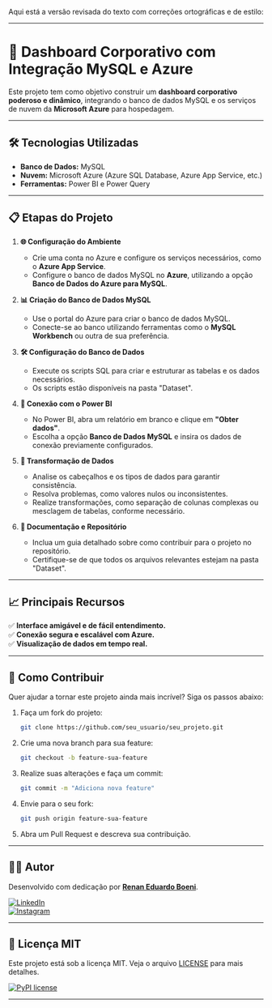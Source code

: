 Aqui está a versão revisada do texto com correções ortográficas e de estilo:  

---

# 🚀 **Dashboard Corporativo com Integração MySQL e Azure**  

Este projeto tem como objetivo construir um **dashboard corporativo poderoso e dinâmico**, integrando o banco de dados MySQL e os serviços de nuvem da **Microsoft Azure** para hospedagem.  

---

## 🛠️ **Tecnologias Utilizadas**  
- **Banco de Dados:** MySQL  
- **Nuvem:** Microsoft Azure (Azure SQL Database, Azure App Service, etc.)  
- **Ferramentas:** Power BI e Power Query  

---
## 📋 **Etapas do Projeto**  

1. **🌐 Configuração do Ambiente**  
   - Crie uma conta no Azure e configure os serviços necessários, como o **Azure App Service**.  
   - Configure o banco de dados MySQL no **Azure**, utilizando a opção **Banco de Dados do Azure para MySQL**.  

2. **📊 Criação do Banco de Dados MySQL**  
   - Use o portal do Azure para criar o banco de dados MySQL.  
   - Conecte-se ao banco utilizando ferramentas como o **MySQL Workbench** ou outra de sua preferência.  

3. **🛠️ Configuração do Banco de Dados**  
   - Execute os scripts SQL para criar e estruturar as tabelas e os dados necessários.  
   - Os scripts estão disponíveis na pasta "Dataset".  

4. **📡 Conexão com o Power BI**  
   - No Power BI, abra um relatório em branco e clique em **"Obter dados"**.  
   - Escolha a opção **Banco de Dados MySQL** e insira os dados de conexão previamente configurados.  

5. **🔧 Transformação de Dados**  
   - Analise os cabeçalhos e os tipos de dados para garantir consistência.  
   - Resolva problemas, como valores nulos ou inconsistentes.  
   - Realize transformações, como separação de colunas complexas ou mesclagem de tabelas, conforme necessário.  

6. **📂 Documentação e Repositório**  
   - Inclua um guia detalhado sobre como contribuir para o projeto no repositório.  
   - Certifique-se de que todos os arquivos relevantes estejam na pasta "Dataset".  

---

## 📈 **Principais Recursos**  
✅ **Interface amigável e de fácil entendimento.**  
✅ **Conexão segura e escalável com Azure.**  
✅ **Visualização de dados em tempo real.**  

---

## 🌟 **Como Contribuir**  

Quer ajudar a tornar este projeto ainda mais incrível? Siga os passos abaixo:  

1. Faça um fork do projeto:  
   ```bash  
   git clone https://github.com/seu_usuario/seu_projeto.git  
   ```  

2. Crie uma nova branch para sua feature:  
   ```bash  
   git checkout -b feature-sua-feature  
   ```  

3. Realize suas alterações e faça um commit:  
   ```bash  
   git commit -m "Adiciona nova feature"  
   ```  

4. Envie para o seu fork:  
   ```bash  
   git push origin feature-sua-feature  
   ```  

5. Abra um Pull Request e descreva sua contribuição.  

---

## 👨‍💻 Autor  

Desenvolvido com dedicação por [**Renan Eduardo Boeni**](https://github.com/renanboeni).  

[![LinkedIn](https://img.shields.io/badge/linkedin-%230077B5.svg?style=for-the-badge&logo=linkedin&logoColor=white)](https://www.linkedin.com/in/renan-boeni-709834335/)  
[![Instagram](https://img.shields.io/badge/Instagram-E4405F?style=for-the-badge&logo=instagram&logoColor=white)](https://www.instagram.com/omgboenii/)  

---

## 📝 Licença MIT  

Este projeto está sob a licença MIT. Veja o arquivo [LICENSE](LICENSE) para mais detalhes.  

[![PyPI license](https://img.shields.io/pypi/l/ansicolortags.svg)](https://pypi.python.org/pypi/ansicolortags/)  

--- 